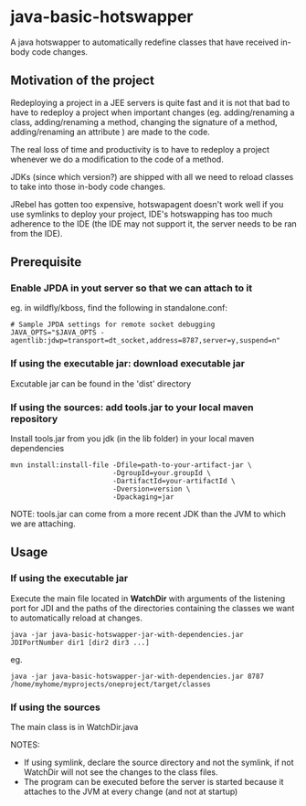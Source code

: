 # java-basic-hotswapper
A java hotswapper to automatically redefine classes that have received in-body code changes.

## Motivation of the project

Redeploying a project in a JEE servers is quite fast and it is not that bad to have to redeploy 
a project when important changes (eg. adding/renaming a class, adding/renaming a method, 
changing the signature of a method, adding/renaming an attribute ) are made to the code.

The real loss of time and productivity is to have to redeploy a project whenever we do 
a modification to the code of a method.

JDKs (since which version?) are shipped with all we need to reload classes to take into those 
in-body code changes.

JRebel has gotten too expensive, hotswapagent doesn't work well if you use symlinks to
 deploy your project, IDE's hotswapping has too much adherence to the IDE (the IDE may 
not support it, the server needs to be ran from the IDE).


## Prerequisite

### Enable JPDA in yout server so that we can attach to it
eg. in wildfly/kboss, find the following in standalone.conf:

```
# Sample JPDA settings for remote socket debugging
JAVA_OPTS="$JAVA_OPTS -agentlib:jdwp=transport=dt_socket,address=8787,server=y,suspend=n"
```

### If using the executable jar: download executable jar

Excutable jar can be found in the 'dist' directory

### If using the sources: add tools.jar to your local maven repository

Install tools.jar from you jdk (in the lib folder) in your local maven dependencies

```
mvn install:install-file -Dfile=path-to-your-artifact-jar \
                         -DgroupId=your.groupId \
                         -DartifactId=your-artifactId \
                         -Dversion=version \
                         -Dpackaging=jar
```

NOTE: tools.jar can come from a more recent JDK than the JVM to which we are attaching.

## Usage

### If using the executable jar
Execute the main file located in **WatchDir** with arguments of the listening port for JDI and 
the paths of the directories containing the classes we want to automatically reload at changes.

```
java -jar java-basic-hotswapper-jar-with-dependencies.jar JDIPortNumber dir1 [dir2 dir3 ...]
```

eg. 

```
java -jar java-basic-hotswapper-jar-with-dependencies.jar 8787 /home/myhome/myprojects/oneproject/target/classes
```

### If using the sources
The main class is in WatchDir.java


NOTES: 

 * If using symlink, declare the source directory and not the symlink, if not WatchDir 
will not see the changes to the class files.
 * The program can be executed before the server is started because it attaches to the JVM
at every change (and not at startup)

